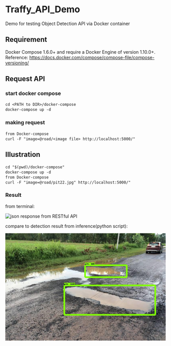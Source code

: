 # Traffy_API_Demo
Demo for testing Object Detection API via Docker container

## Requirement
Docker Compose 1.6.0+ and require a Docker Engine of version 1.10.0+.
Reference: https://docs.docker.com/compose/compose-file/compose-versioning/

## Request API

### start docker compose
```
cd <PATH to DIR>/docker-compose
docker-compose up -d
```

### making request
```
from Docker-compose
curl -F "image=@road/<image file> http://localhost:5000/"
```

## Illustration
```
cd "$(pwd)/docker-compose"
docker-compose up -d
from Docker-compose
curl -F "image=@road/pit22.jpg" http://localhost:5000/"
```
### Result
from terminal:

![json response from RESTful API](<img width="820" alt="screenshot" src="https://user-images.githubusercontent.com/52415315/64502359-f9b64700-d2ef-11e9-944f-af4999e9b51a.png">
)

compare to detection result from inference(python script):

![output image from inference](/docker-compose/Test_Result/pit22.jpg)
